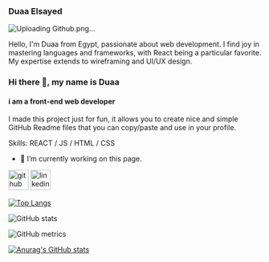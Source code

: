 ### Duaa Elsayed 
![Uploading Github.png…]()

Hello, I'm Duaa from Egypt, passionate about web development. I find joy in mastering languages and frameworks, with React being a particular favorite. My expertise extends to wireframing and UI/UX design.

### Hi there 👋, my name is Duaa
#### i am a front-end web developer 
I made this project just for fun, it allows you to create nice and simple GitHub Readme files that you can copy/paste and use in your profile.

Skills:  REACT / JS / HTML / CSS 

- 🔭 I’m currently working on this page. 


[<img src='https://cdn.jsdelivr.net/npm/simple-icons@3.0.1/icons/github.svg' alt='github' height='40'>](https://github.com/doaa10)  [<img src='https://cdn.jsdelivr.net/npm/simple-icons@3.0.1/icons/linkedin.svg' alt='linkedin' height='40'>](https://www.linkedin.com/in/doaa-sh10/)  

[![Top Langs](https://github-readme-stats.vercel.app/api/top-langs/?username=doaa10)](https://github.com/anuraghazra/github-readme-stats)

![GitHub stats](https://github-readme-stats.vercel.app/api?username=doaa10&show_icons=true)  

![GitHub metrics](https://metrics.lecoq.io/doaa10)  




[![Anurag's GitHub stats](https://github-readme-stats.vercel.app/api?username=doaa10)](https://github.com/anuraghazra/github-readme-stats)
